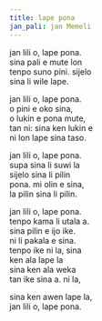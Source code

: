 ```yaml
---  
title: lape pona
jan_pali: jan Memeli
---
```


jan lili o, lape pona.  
sina pali e mute lon  
tenpo suno pini. sijelo  
sina li wile lape.  
  
jan lili o, lape pona.  
o pini e oko sina,  
o lukin e pona mute,  
tan ni: sina ken lukin e  
ni lon lape sina taso.  
  
jan lili o, lape pona.  
supa sina li suwi la  
sijelo sina li pilin  
pona. mi olin e sina,  
la pilin sina li pilin.  
  
jan lili o, lape pona.  
tenpo kama li utala a.  
sina pilin e ijo ike.  
ni li pakala e sina.  
tenpo ike ni la, sina  
ken ala lape la  
sina ken ala weka  
tan ike sina a. ni la,  
  
sina ken awen lape la,  
jan lili o, lape pona.